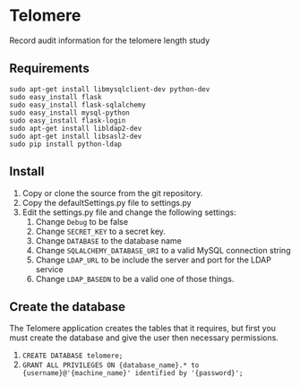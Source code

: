# Telomere

Record audit information for the telomere length study

## Requirements

    sudo apt-get install libmysqlclient-dev python-dev
    sudo easy_install flask
    sudo easy_install flask-sqlalchemy
    sudo easy_install mysql-python
    sudo easy_install flask-login
    sudo apt-get install libldap2-dev
    sudo apt-get install libsasl2-dev
    sudo pip install python-ldap

## Install

1. Copy or clone the source from the git repository.
2. Copy the defaultSettings.py file to settings.py
3. Edit the settings.py file and change the following settings:
	1. Change `Debug` to be false
	2. Change `SECRET_KEY` to a secret key.
	3. Change `DATABASE` to the database name
	4. Change `SQLALCHEMY_DATABASE_URI` to a valid MySQL connection string
	5. Change `LDAP_URL` to be include the server and port for the LDAP service
	6. Change `LDAP_BASEDN` to be a valid one of those things.

## Create the database

The Telomere application creates the tables that it requires,
but first you must create the database and give the user then
necessary permissions.

1. `CREATE DATABASE telomere;`
2. `GRANT ALL PRIVILEGES ON {database_name}.* to {username}@'{machine_name}' identified by '{password}';`